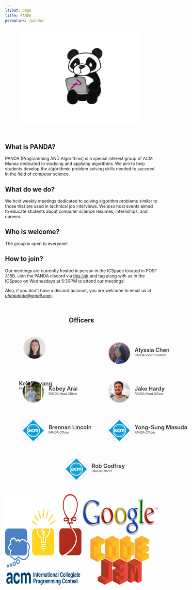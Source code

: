 ```yaml
---
layout: page
title: PANDA
permalink: /panda/
---
```


<center>
	<figure class="full">
	  <img height="300px" src="/assets/img/logos/Panda.png" title="Panda Logo" alt="Panda Logo">
	</figure>
</center>
<br>

## What is PANDA?
PANDA (Programming AND Algorithms) is a special interest group of ACM Manoa dedicated to studying and applying algorithms. We aim to help students develop the algorithmic problem solving skills needed to succeed in the field of computer science.

## What do we do?
We hold weekly meetings dedicated to solving algorithm problems similar to those that are used in technical job interviews. We also host events aimed to educate students about computer science resumes, internships, and careers. 

## Who is welcome?
The group is open to everyone!

## How to join?
Our meetings are currently hosted in person in the ICSpace located in POST 318B. Join the PANDA discord via [this link](https://discord.gg/naDnBZ5) and tag along with us in the ICSpace on Wednesdays at 5:30PM to attend our meetings!

Also, if you don't have a discord account, you are welcome to email us at *uhmpanda@gmail.com*.

<br>

<center>
	<h2>Officers</h2>
</center>

<style>
	#officers-container {
		width: 130%;
		max-width: 900px;
		padding: 0 20px;
		box-sizing: border-box;
		margin: auto;
		text-align: center;
	}	
	#officers-container .officer {
		width: 280px;
		height: 100px;
		display: inline-block;
		color: #333;
		text-align: left;
		transition: transform .1s;
	}
	#officers-container .officer img {
		margin: 25px 10px;
		height: 70px;
		width: 70px;
		border: 2px solid #eaeaea;
		display: inline-block;
		border-radius: 50%;
	}
	#officers-container .officer .info {
		display: inline-block;
		vertical-align: top;
		width: 180px;
	}
	#officers-container .officer .info h2 {
		margin: 0;
		padding: 0;
		margin-top: 35px;
		font-weight: 600;
		display: inline-block;
		font-size: 1.3em;
		line-height: 1.8em;
		/* Font-Family Missing */
	}
	#officers-container .officer .info p {
		display: inline-block;
	 	/* Font-Family Missing */
	 	margin: 0;
	 	margin-top: -5px;
	 	font-size: .7em;
	 	vertical-align: top;
	}
</style>

<div id="officers-container">
	<div class="officer">
  		 <img src="/assets/img/officers/kelly.png" alt="Kelly Hwang">
  		<div class="info">
  			<h2>Kelly Hwang</h2>
  			<br>
  			<p>PANDA President</p>
  		</div>
  	</div>
	<div class="officer">
		<img src="/assets/img/officers/alyssia.png" alt="Alyssia Chen">
		<div class="info">
			<h2>Alyssia Chen</h2>
			<br>
			<p>PANDA Vice President</p>
		</div>
	</div>
	<div class="officer">
		<img src="/assets/img/officers/kobey.png" alt="Kobey Arai">
		<div class="info">
			<h2>Kobey Arai</h2>
			<br>
			<p>PANDA Head Officer</p>
		</div>
	</div>
  <div class="officer">
		<img src="/assets/img/officers/hardy.png" alt="Jake Hardy">
		<div class="info">
			<h2>Jake Hardy</h2>
			<br>
			<p>PANDA Head Officer</p>
		</div>
	</div>
  <div class="officer">
		<img src="/assets/img/officers/placehold.png" alt="Brennan Lincoln">
		<div class="info">
			<h2>Brennan Lincoln</h2>
			<br>
			<p>PANDA Officer</p>
		</div>
	</div>
  <div class="officer">
		<img src="/assets/img/officers/placehold.png" alt="Yong-Sung Masuda">
		<div class="info">
			<h2>Yong-Sung Masuda</h2>
			<br>
			<p>PANDA Officer</p>
		</div>
	</div>
  <div class="officer">
		<img src="/assets/img/officers/placehold.png" alt="Rob Godfrey">
		<div class="info">
			<h2>Rob Godfrey</h2>
			<br>
			<p>PANDA Officer</p>
		</div>
	</div>
</div>

<br>

<center>
	<style>
		.column {
			float: left;
			width: 50%;
		}
		.row:after {
			content: "";
			display: table;
			clear: both;
		}
	</style>
	<div class="row">
		<div class="column">
			<img height="300px" width="300px" src="/assets/img/logos/icpc.png" title="ICPC Logo" alt="ICPC Logo">
		</div>
		<div class="column">
			<img height="300px" width="300px" src="/assets/img/logos/google-codejam.jpg" title="Google Codejam Logo" alt="Google Codejam Logo">
		</div>
	</div>
</center>
